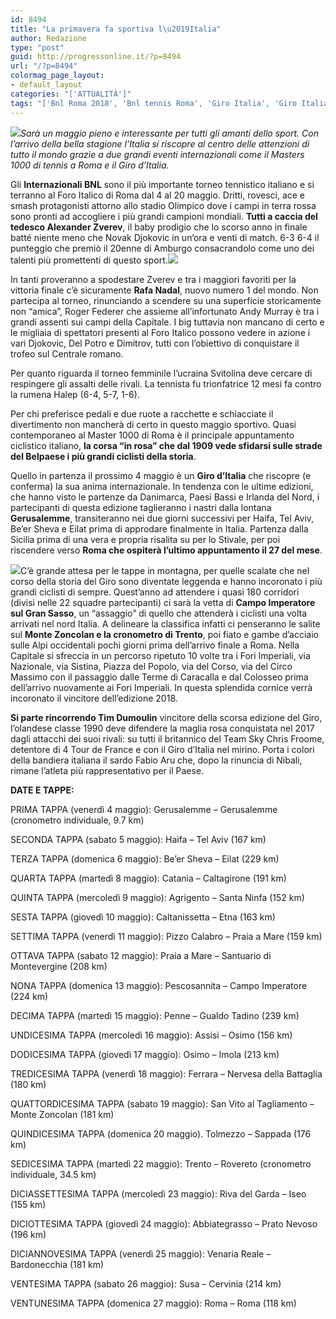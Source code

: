 ```yaml
---
id: 8494
title: "La primavera fa sportiva l\u2019Italia"
author: Redazione
type: "post"
guid: http://progressonline.it/?p=8494
url: "/?p=8494"
colormag_page_layout:
- default_layout
categories: "['ATTUALITÀ']"
tags: "['Bnl Roma 2018', 'Bnl tennis Roma', 'Giro Italia', 'Giro Italia 2018', 'Giro Italia 2018 tappe', 'Giro Italia tappe', 'Internazionali tennis Roma', 'Roma tennis 2018', 'tennis Roma']"
---
```


*![](https://progressonline.it/wp-content/uploads/2018/05/tennis-rome-1024x541_3-300x158.jpg)Sarà un maggio pieno e interessante per tutti gli amanti dello sport. Con l’arrivo della bella stagione l’Italia si riscopre al centro delle attenzioni di tutto il mondo grazie a due grandi eventi internazionali come il Masters 1000 di tennis a Roma e il Giro d’Italia.*

Gli **Internazionali BNL** sono il più importante torneo tennistico italiano e si terranno al Foro Italico di Roma dal 4 al 20 maggio. Dritti, rovesci, ace e smash protagonisti attorno allo stadio Olimpico dove i campi in terra rossa sono pronti ad accogliere i più grandi campioni mondiali. **Tutti a caccia del tedesco Alexander Zverev**, il baby prodigio che lo scorso anno in finale batté niente meno che Novak Djokovic in un’ora e venti di match. 6-3 6-4 il punteggio che premiò il 20enne di Amburgo consacrandolo come uno dei talenti più promettenti di questo sport.![](https://progressonline.it/wp-content/uploads/2018/05/AlexanderZverevInternazionaliBNLItaliaN8iOUPwvxi4l-300x184.jpg)

In tanti proveranno a spodestare Zverev e tra i maggiori favoriti per la vittoria finale c’è sicuramente **Rafa Nadal**, nuovo numero 1 del mondo. Non partecipa al torneo, rinunciando a scendere su una superficie storicamente non “amica”, Roger Federer che assieme all’infortunato Andy Murray è tra i grandi assenti sui campi della Capitale. I big tuttavia non mancano di certo e le migliaia di spettatori presenti al Foro Italico possono vedere in azione i vari Djokovic, Del Potro e Dimitrov, tutti con l’obiettivo di conquistare il trofeo sul Centrale romano.

Per quanto riguarda il torneo femminile l’ucraina Svitolina deve cercare di respingere gli assalti delle rivali. La tennista fu trionfatrice 12 mesi fa contro la rumena Halep (6-4, 5-7, 1-6).

Per chi preferisce pedali e due ruote a racchette e schiacciate il divertimento non mancherà di certo in questo maggio sportivo. Quasi contemporaneo al Master 1000 di Roma è il principale appuntamento ciclistico italiano, **la corsa “in rosa” che dal 1909 vede sfidarsi sulle strade del Belpaese i più grandi ciclisti della storia**.

Quello in partenza il prossimo 4 maggio è un **Giro d’Italia** che riscopre (e conferma) la sua anima internazionale. In tendenza con le ultime edizioni, che hanno visto le partenze da Danimarca, Paesi Bassi e Irlanda del Nord, i partecipanti di questa edizione taglieranno i nastri dalla lontana **Gerusalemme**, transiteranno nei due giorni successivi per Haifa, Tel Aviv, Be’er Sheva e Eilat prima di approdare finalmente in Italia. Partenza dalla Sicilia prima di una vera e propria risalita su per lo Stivale, per poi riscendere verso **Roma che ospiterà l’ultimo appuntamento il 27 del mese**.

![](https://progressonline.it/wp-content/uploads/2018/05/1200px-Giro_d_Italia.svg-650x425-300x196.png)C’è grande attesa per le tappe in montagna, per quelle scalate che nel corso della storia del Giro sono diventate leggenda e hanno incoronato i più grandi ciclisti di sempre. Quest’anno ad attendere i quasi 180 corridori (divisi nelle 22 squadre partecipanti) ci sarà la vetta di **Campo Imperatore sul Gran Sasso**, un “assaggio” di quello che attenderà i ciclisti una volta arrivati nel nord Italia. A delineare la classifica infatti ci penseranno le salite sul **Monte Zoncolan e la cronometro di Trento**, poi fiato e gambe d’acciaio sulle Alpi occidentali pochi giorni prima dell’arrivo finale a Roma. Nella Capitale si sfreccia in un percorso ripetuto 10 volte tra i Fori Imperiali, via Nazionale, via Sistina, Piazza del Popolo, via del Corso, via del Circo Massimo con il passaggio dalle Terme di Caracalla e dal Colosseo prima dell’arrivo nuovamente ai Fori Imperiali. In questa splendida cornice verrà incoronato il vincitore dell’edizione 2018.

**Si parte rincorrendo Tim Dumoulin** vincitore della scorsa edizione del Giro, l’olandese classe 1990 deve difendere la maglia rosa conquistata nel 2017 dagli attacchi dei suoi rivali: su tutti il britannico del Team Sky Chris Froome, detentore di 4 Tour de France e con il Giro d’Italia nel mirino. Porta i colori della bandiera italiana il sardo Fabio Aru che, dopo la rinuncia di Nibali, rimane l’atleta più rappresentativo per il Paese.

**DATE E TAPPE:**

PRIMA TAPPA (venerdì 4 maggio): Gerusalemme – Gerusalemme (cronometro individuale, 9.7 km)

SECONDA TAPPA (sabato 5 maggio): Haifa – Tel Aviv (167 km)

TERZA TAPPA (domenica 6 maggio): Be’er Sheva – Eilat (229 km)

QUARTA TAPPA (martedì 8 maggio): Catania – Caltagirone (191 km)

QUINTA TAPPA (mercoledì 9 maggio): Agrigento – Santa Ninfa (152 km)

SESTA TAPPA (giovedì 10 maggio): Caltanissetta – Etna (163 km)

SETTIMA TAPPA (venerdì 11 maggio): Pizzo Calabro – Praia a Mare (159 km)

OTTAVA TAPPA (sabato 12 maggio): Praia a Mare – Santuario di Montevergine (208 km)

NONA TAPPA (domenica 13 maggio): Pescosannita – Campo Imperatore (224 km)

DECIMA TAPPA (martedì 15 maggio): Penne – Gualdo Tadino (239 km)

UNDICESIMA TAPPA (mercoledì 16 maggio): Assisi – Osimo (156 km)

DODICESIMA TAPPA (giovedì 17 maggio): Osimo – Imola (213 km)

TREDICESIMA TAPPA (venerdì 18 maggio): Ferrara – Nervesa della Battaglia (180 km)

QUATTORDICESIMA TAPPA (sabato 19 maggio): San Vito al Tagliamento – Monte Zoncolan (181 km)

QUINDICESIMA TAPPA (domenica 20 maggio). Tolmezzo – Sappada (176 km)

SEDICESIMA TAPPA (martedì 22 maggio): Trento – Rovereto (cronometro individuale, 34.5 km)

DICIASSETTESIMA TAPPA (mercoledì 23 maggio): Riva del Garda – Iseo (155 km)

DICIOTTESIMA TAPPA (giovedì 24 maggio): Abbiategrasso – Prato Nevoso (196 km)

DICIANNOVESIMA TAPPA (venerdì 25 maggio): Venaria Reale – Bardonecchia (181 km)

VENTESIMA TAPPA (sabato 26 maggio): Susa – Cervinia (214 km)

VENTUNESIMA TAPPA (domenica 27 maggio): Roma – Roma (118 km)